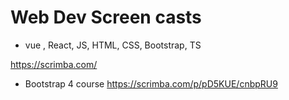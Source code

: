 # Web Dev Screen casts 
- vue , React, JS, HTML, CSS, Bootstrap, TS

https://scrimba.com/
- Bootstrap 4 course https://scrimba.com/p/pD5KUE/cnbpRU9 
